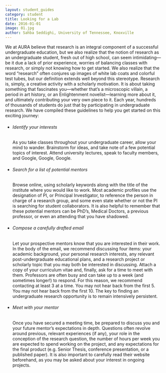 ```yaml
---
layout: student_guides
category: student
title: Looking for a Lab
date: 2016-01-01
image: 01.jpg
author: Sahba Seddighi, University of Tennessee, Knoxville
---
```

We at AURA believe that research is an integral component of a successful undergraduate education, but we also realize that the notion of research as an undergraduate student, fresh out of high school, can seem intimidating—be it due a lack of prior experience, worries of balancing classes with research, or simply not knowing how to get started. We also realize that the word “research” often conjures up images of white lab coats and colorful test tubes, but our definition extends well beyond this stereotype. Research is, simply, a creative activity with a scholarly motivation. It is about taking something that fascinates you—whether that’s a microscopic villain, a period in art history, or an Enlightenment novelist—learning more about it, and ultimately contributing your very own piece to it.  Each year, hundreds of thousands of students do just that by participating in undergraduate research. We have compiled these guidelines to help you get started on this exciting journey:

<ul class="disc">
<li>
<h6>Identify your interests</h6>
As you take classes throughout your undergraduate career, allow your mind to wander. Brainstorm for ideas, and take note of a few potential topics of interest. Attend university lectures, speak to faculty members, and Google, Google, Google.
</li>
<li>
<h6>Search for a list of potential mentors</h6>  
Browse online, using scholarly keywords along with the title of the institute where you would like to work. Most academic profiles use the designation of PI, or Principal Investigator, to reference the person in charge of a research group, and some even state whether or not the PI is searching for student collaborators. It is also helpful to remember that these potential mentors can be PhD’s, Medical Doctors, a previous professor, or even an attending that you have shadowed.
</li>
<li>
<h6>Compose a carefully drafted email</h6>
Let your prospective mentors know that you are interested in their work. In the body of the email, we recommend discussing four items: your academic background, your personal research interests, any relevant post-undergraduate educational plans, and a research project or scholarly topic that you may both be interested in discussing. Attach a copy of your curriculum vitae and, finally, ask for a time to meet with them. Professors are often busy and can take up to a week (and sometimes longer!) to respond. For this reason, we recommend contacting at least 3 at a time. You may not hear back from the first 5. You may not hear back from the first 10. The key to finding an undergraduate research opportunity is to remain intensively persistent.
</li>
<li>
<h6>Meet with your mentor</h6>
Once you have secured a meeting time, be prepared to discuss you and your future mentor’s expectations in depth. Questions often revolve around previous, relevant experiences (if any), your role in the conception of the research question, the number of hours per week you are expected to spend working on the project, and any expectations for the final product (e.g. Senior Thesis, conference presentation, or a published paper). It is also important to carefully read their website beforehand, as you may be asked about your interest in ongoing projects.
</li>
</ol>
